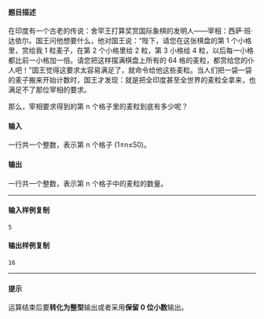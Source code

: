 #### 题目描述

在印度有一个古老的传说：舍罕王打算奖赏国际象棋的发明人——宰相：西萨·班·达依尔。国王问他想要什么，他对国王说：“陛下，请您在这张棋盘的第 1 个小格里，赏给我 1 粒麦子，在第 2 个小格里给 2 粒，第 3 小格给 4 粒，以后每一小格都比前一小格加一倍。请您把这样摆满棋盘上所有的 64 格的麦粒，都赏给您的仆人吧！”国王觉得这要求太容易满足了，就命令给他这些麦粒。当人们把一袋一袋的麦子搬来开始计数时，国王才发现：就是把全印度甚至全世界的麦粒全拿来，也满足不了那位宰相的要求。

那么，宰相要求得到的第 n 个格子里的麦粒到底有多少呢？

#### 输入

一行共一个整数，表示第 n 个格子 (1≤n≤50)。

#### 输出

一行共一个整数，表示第 n 个格子中的麦粒的数量。

___

#### 输入样例复制

```
5
```

#### 输出样例复制

```
16
```

___

#### 提示

运算结束后要**转化为整型**输出或者采用**保留 0 位小数**输出。